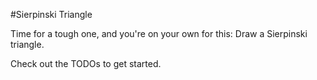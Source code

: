 #Sierpinski Triangle

Time for a tough one, and you're on your own for this: Draw a Sierpinski triangle.
 
Check out the TODOs to get started.
